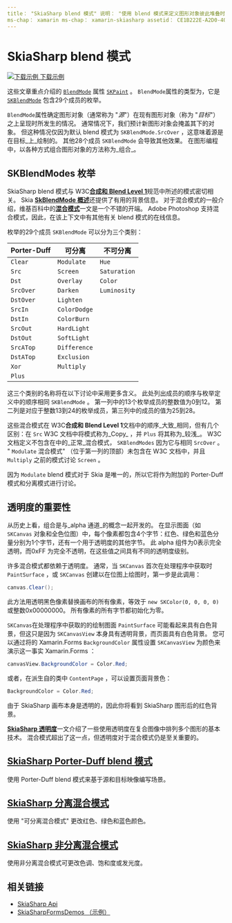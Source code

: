 ```yaml
---
title： "SkiaSharp blend 模式" 说明： "使用 blend 模式来定义图形对象彼此堆叠时所发生的情况"。
ms-chap： xamarin ms-chap： xamarin-skiasharp assetid： CE1B222E-A2D0-4016-A532-EC1E59EE3D6B author： davidbritch： dabritch ms. 日期：08/23/2018： [ Xamarin.Forms ， Xamarin.Essentials ]
---
```


# <a name="skiasharp-blend-modes"></a>SkiaSharp blend 模式

[![下载示例](~/media/shared/download.png) 下载示例](https://docs.microsoft.com/samples/xamarin/xamarin-forms-samples/skiasharpforms-demos)

这些文章重点介绍的 [`BlendMode`](xref:SkiaSharp.SKPaint.BlendMode) 属性 [`SKPaint`](xref:SkiaSharp.SKPaint) 。 `BlendMode`属性的类型为，它是 [`SKBlendMode`](xref:SkiaSharp.SKBlendMode) 包含29个成员的枚举。

`BlendMode`属性确定图形对象（通常称为 "_源_"）在现有图形对象（称为 "_目标_"）之上呈现时所发生的情况。 通常情况下，我们预计新图形对象会掩盖其下的对象。 但这种情况仅因为默认 blend 模式为 `SKBlendMode.SrcOver` ，这意味着源是在目标_上_绘制的。 其他28个成员 `SKBlendMode` 会导致其他效果。 在图形编程中，以各种方式组合图形对象的方法称为_组合_。

## <a name="the-skblendmodes-enumeration"></a>SKBlendModes 枚举

SkiaSharp blend 模式与 W3C[**合成和 Blend Level 1**](https://www.w3.org/TR/compositing-1/)规范中所述的模式密切相关。 Skia [**SkBlendMode 概述**](https://skia.org/user/api/SkBlendMode_Overview)还提供了有用的背景信息。 对于混合模式的一般介绍，维基百科中的[**混合模式**](https://en.wikipedia.org/wiki/Blend_modes)一文是一个不错的开端。 Adobe Photoshop 支持混合模式，因此，在该上下文中有其他有关 blend 模式的在线信息。

枚举的29个成员 `SKBlendMode` 可以分为三个类别：

| Porter-Duff | 可分离    | 不可分离 |
| ----------- | ------------ | ------------- |
| `Clear`     | `Modulate`   | `Hue`         |
| `Src`       | `Screen`     | `Saturation`  |
| `Dst`       | `Overlay`    | `Color`       |
| `SrcOver`   | `Darken`     | `Luminosity`  |
| `DstOver`   | `Lighten`    |               |
| `SrcIn`     | `ColorDodge` |               |
| `DstIn`     | `ColorBurn`  |               |
| `SrcOut`    | `HardLight`  |               |
| `DstOut`    | `SoftLight`  |               |
| `SrcATop`   | `Difference` |               |
| `DstATop`   | `Exclusion`  |               |
| `Xor`       | `Multiply`   |               |
| `Plus`      |              |               |

这三个类别的名称将在以下讨论中采用更多含义。 此处列出成员的顺序与枚举定义中的顺序相同 `SKBlendMode` 。 第一列中的13个枚举成员的整数值为0到12。 第二列是对应于整数13到24的枚举成员，第三列中的成员的值为25到28。

这些混合模式在 W3C**合成和 Blend Level 1**文档中的顺序_大致_相同，但有几个区别：在 `Src` W3C 文档中将模式称为_Copy_ ，并 `Plus` 将其称为_较浅_。 W3C 文档定义不包含在中的_正常_混合模式， `SKBlendModes` 因为它与相同 `SrcOver` 。 " `Modulate` 混合模式" （位于第一列的顶部）未包含在 W3C 文档中，并且 `Multiply` 之前的模式讨论 `Screen` 。

因为 `Modulate` blend 模式对于 Skia 是唯一的，所以它将作为附加的 Porter-Duff 模式和分离模式进行讨论。

## <a name="the-importance-of-transparency"></a>透明度的重要性

从历史上看，组合是与_alpha 通道_的概念一起开发的。 在显示图面（如 `SKCanvas` 对象和全色位图）中，每个像素都包含4个字节：红色、绿色和蓝色分量分别为1个字节，还有一个用于透明度的其他字节。 此 alpha 组件为0表示完全透明，而0xFF 为完全不透明，在这些值之间具有不同的透明度级别。

许多混合模式都依赖于透明度。 通常，当 `SKCanvas` 首次在处理程序中获取时 `PaintSurface` ，或 `SKCanvas` 创建以在位图上绘图时，第一步是此调用：

```csharp
canvas.Clear();
```

此方法用透明黑色像素替换画布的所有像素，等效于 `new SKColor(0, 0, 0, 0)` 或整数0x00000000。 所有像素的所有字节都初始化为零。

`SKCanvas`在处理程序中获取的的绘制图面 `PaintSurface` 可能看起来具有白色背景，但这只是因为 `SKCanvasView` 本身具有透明背景，而页面具有白色背景。 您可以通过将的 Xamarin.Forms `BackgroundColor` 属性设置 `SKCanvasView` 为颜色来演示这一事实 Xamarin.Forms ：

```csharp
canvasView.BackgroundColor = Color.Red;
```

或者，在派生自的类中 `ContentPage` ，可以设置页面背景色：

```csharp
BackgroundColor = Color.Red;
```

由于 SkiaSharp 画布本身是透明的，因此你将看到 SkiaSharp 图形后的红色背景。

[**SkiaSharp 透明度**](../../basics/transparency.md)一文介绍了一些使用透明度在复合图像中排列多个图形的基本技术。 混合模式超出了这一点，但透明度对于混合模式仍是至关重要的。

## <a name="skiasharp-porter-duff-blend-modes"></a>[SkiaSharp Porter-Duff blend 模式](porter-duff.md)

使用 Porter-Duff blend 模式来基于源和目标映像编写场景。

## <a name="skiasharp-separable-blend-modes"></a>[SkiaSharp 分离混合模式](separable.md)

使用 "可分离混合模式" 更改红色、绿色和蓝色颜色。

## <a name="skiasharp-non-separable-blend-modes"></a>[SkiaSharp 非分离混合模式](non-separable.md)

使用非分离混合模式可更改色调、饱和度或发光度。

## <a name="related-links"></a>相关链接

- [SkiaSharp Api](https://docs.microsoft.com/dotnet/api/skiasharp)
- [SkiaSharpFormsDemos （示例）](https://docs.microsoft.com/samples/xamarin/xamarin-forms-samples/skiasharpforms-demos)
